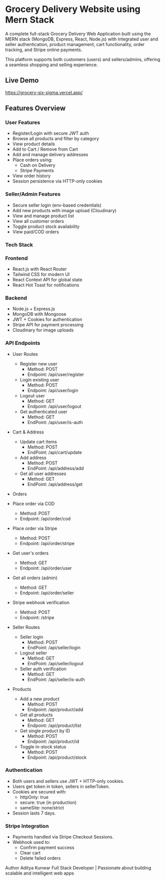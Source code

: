 # Grocery Delivery Website using Mern Stack 
A complete full-stack Grocery Delivery Web Application built using the MERN stack (MongoDB, Express, React, Node.js) with integrated user and seller authentication, product management, cart functionality, order tracking, and Stripe online payments.

This platform supports both customers (users) and sellers/admins, offering a seamless shopping and selling experience.

## Live Demo
https://grocery-six-sigma.vercel.app/


## Features Overview
### User Features
 - Register/Login with secure JWT auth
 - Browse all products and filter by category
 - View product details
 - Add to Cart / Remove from Cart
 - Add and manage delivery addresses
 - Place orders using:
    - Cash on Delivery
    - Stripe Payments
 - View order history
 - Session persistence via HTTP-only cookies

### Seller/Admin Features
 - Secure seller login (env-based credentials)
 - Add new products with image upload (Cloudinary)
 - View and manage product list
 - View all customer orders
 - Toggle product stock availability
 -  View paid/COD orders

### Tech Stack
 ### Frontend
  - React.js with React Router
  - Tailwind CSS for modern UI
  - React Context API for global state
  - React Hot Toast for notifications

 ### Backend
  - Node.js + Express.js
  - MongoDB with Mongoose
  - JWT + Cookies for authentication
  - Stripe API for payment processing
  - Cloudinary for image uploads 

### API Endpoints
- User Routes
   - Register new user
     - Method: POST
     - Endpoint: /api/user/register
   - Login existing user
     - Method: POST
     - Endpoint: /api/user/login	
   - Logout user
     - Method: GET
     - Endpoint: /api/user/logout	
   - Get authenticated user
     - Method: GET	
     - EndPoint: /api/user/is-auth
	
- Cart & Address
   - Update cart items
     - Method: POST
     - EndPoint: /api/cart/update
   - Add address
     - Method: POST
     - EndPoint: /api/address/add
   - Get all user addresses
     - Method: GET
     - EndPoint: /api/address/get
	

- Orders
 - Place order via COD
   - Method: POST
   - Endpoint: /api/order/cod
 - Place order via Stripe
   - Method: POST
   - Endpoint: /api/order/stripe
 - Get user's orders
   - Method: GET	
   - Endpoint: /api/order/user
 - Get all orders (admin)
   - Method: GET	
   - Endpoint: /api/order/seller
 - Stripe webhook verification
   - Method: POST
   - Endpoint: /stripe

- Seller Routes
  - Seller login
    - Method: POST
    - EndPoint: /api/seller/login
  - Logout seller
    - Method: GET
    - EndPoint: /api/seller/logout
  - Seller auth verification
    - Method: GET
    - EndPoint: /api/seller/is-auth

- Products
  - Add a new product
    - Method: POST
    - Endpoint: /api/product/add
  - Get all products
    - Method: GET
    - Endpoint: /api/product/list
  - Get single product by ID
    - Method: POST
    - Endpoint: /api/product/id	
  - Toggle in-stock status
    - Method: POST
    - Endpoint: /api/product/stock	
			

### Authentication
  - Both users and sellers use JWT + HTTP-only cookies.
  - Users get token in token, sellers in sellerToken.
  - Cookies are secured with:
    - httpOnly: true
    - secure: true (in production)
    - sameSite: none/strict
 - Session lasts 7 days.

### Stripe Integration
  - Payments handled via Stripe Checkout Sessions.
  - Webhook used to:
    - Confirm payment success
    - Clear cart
    - Delete failed orders

Author
Aditya Kunwar
Full Stack Developer | Passionate about building scalable and intelligent web apps